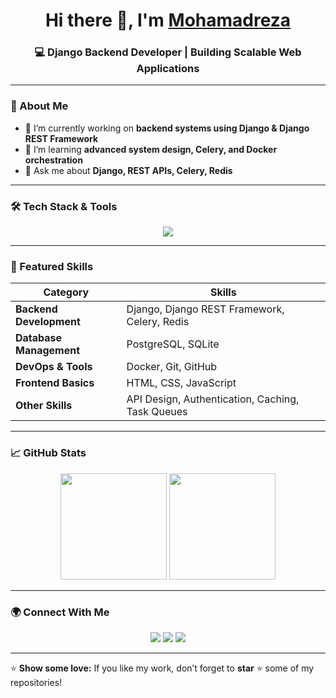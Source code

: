 <h1 align="center">Hi there 👋, I'm <a href="https://github.com/mohamadrezabjr">Mohamadreza</a></h1>
<h3 align="center">💻 Django Backend Developer | Building Scalable Web Applications</h3>


---

### 🧠 About Me

- 🔭 I’m currently working on **backend systems using Django & Django REST Framework**  
- 🌱 I’m learning **advanced system design, Celery, and Docker orchestration**  
- 💬 Ask me about **Django, REST APIs, Celery, Redis**
---

### 🛠️ Tech Stack & Tools

<p align="center">
  <!-- Languages -->
  <img src="https://skillicons.dev/icons?i=python,django,postgresql,redis,docker,linux,git,github,js,html,css,vscode,pycharm&theme=light" />
</p>

---

### 🚀 Featured Skills

| Category | Skills |
|-----------|---------|
| **Backend Development** | Django, Django REST Framework, Celery, Redis |
| **Database Management** | PostgreSQL, SQLite |
| **DevOps & Tools** | Docker, Git, GitHub |
| **Frontend Basics** | HTML, CSS, JavaScript |
| **Other Skills** | API Design, Authentication, Caching, Task Queues |

---

### 📈 GitHub Stats

<p align="center">
  <img height="170em" src="https://github-readme-stats.vercel.app/api?username=mohamadrezabjr&show_icons=true&theme=tokyonight" />
  <img height="170em" src="https://github-readme-streak-stats.vercel.app/?user=mohamadrezabjr&theme=tokyonight" />
</p>

---

### 🌍 Connect With Me

<p align="center">
  <a href="mailto:mohamadrezabjr@gmail.com"><img src="https://img.shields.io/badge/Email-D14836?style=for-the-badge&logo=gmail&logoColor=white"/></a>
  <a href="https://github.com/mohamadrezabjr"><img src="https://img.shields.io/badge/GitHub-100000?style=for-the-badge&logo=github&logoColor=white"/></a>
  <a href="https://linkedin.com/in/mohamadrezabjr"><img src="https://img.shields.io/badge/LinkedIn-0077B5?style=for-the-badge&logo=linkedin&logoColor=white"/></a>
</p>

---


⭐ **Show some love:** If you like my work, don’t forget to **star** ⭐ some of my repositories!

